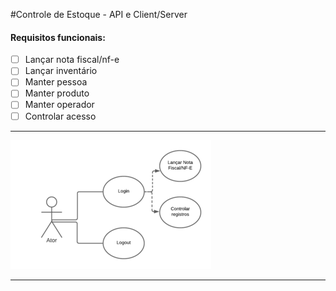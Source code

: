 #Controle de Estoque - API e Client/Server



#### Requisitos funcionais:


- [ ] Lançar nota fiscal/nf-e
- [ ] Lançar inventário
- [ ] Manter pessoa
- [ ] Manter produto
- [ ] Manter operador
- [ ] Controlar acesso

---------------------

![](./estoque1.png)

-------------------

